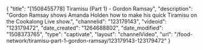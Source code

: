 {
    "title": "[1508455778] Tiramisu (Part 1) - Gordon Ramsay",
    "description": "Gordon Ramsay shows Amanda Holden how to make his quick Tiramisu on the Cookalong Live show.",
    "channelid": "123179143",
    "videoid": "123179472",
    "date_created": "1264688802",
    "date_modified": "1508373765",
    "type": "captivate",
    "layout": "channelVideo",
    "url": "\/food-network\/tiramisu-part-1-gordon-ramsay\/123179143-123179472"
}